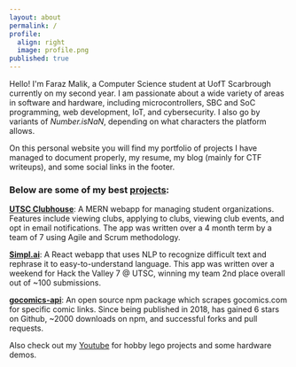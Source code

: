 ```yaml
---
layout: about
permalink: /
profile:
  align: right
  image: profile.png
published: true
---
```


Hello! I'm Faraz Malik, a Computer Science student at UofT Scarbrough currently on my second year. I am passionate about a wide variety of areas in software and hardware, including microcontrollers, SBC and SoC programming, web development, IoT, and cybersecurity. I also go by variants of *Number.isNaN*, depending on what characters the platform allows.

On this personal website you will find my portfolio of projects I have managed to document properly, my resume, my blog (mainly for CTF writeups), and some social links in the footer.

### Below are some of my best [projects](/projects):

**[UTSC Clubhouse](/projects/clubhouse)**: A MERN webapp for managing student organizations. Features include viewing clubs, applying to clubs, viewing club events, and opt in email notifications. The app was written over a 4 month term by a team of 7 using Agile and Scrum methodology.

**[Simpl.ai](/projects/simplai)**: A React webapp that uses NLP to recognize difficult text and rephrase it to easy-to-understand language. This app was written over a weekend for Hack the Valley 7 @ UTSC, winning my team 2nd place overall out of ~100 submissions.

**[gocomics-api](/projects/gocomics)**: An open source npm package which scrapes gocomics.com for specific comic links. Since being published in 2018, has gained 6 stars on Github, ~2000 downloads on npm, and successful forks and pull requests.

Also check out my [Youtube](https://www.youtube.com/channel/UC0e7b4JEpFIuOcRSb0Wi6Dg) for hobby lego projects and some hardware demos.